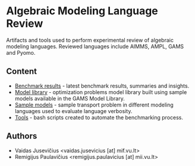# Algebraic Modeling Language Review

Artifacts and tools used to perform experimental review of algebraic modeling languages. Reviewed languages include AIMMS, AMPL, GAMS and Pyomo.

## Content

- [Benchmark results](benchmark/) - latest benchmark results, summaries and insights.
- [Model library](gamslib/) - optimization problems model library built using sample models available in the GAMS Model Library.
- [Sample models](models/) - sample transport problem in different modeling languages used to evaluate language verbosity.
- [Tools](tools/) - bash scripts created to automate the benchmarking process.

## Authors

- Vaidas Jusevičius <vaidas.jusevicius [at] mif.vu.lt>
- Remigijus Paulavičius <remigijus.paulavicius [at] mii.vu.lt>
